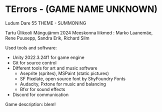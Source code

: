 # TErrors - (GAME NAME UNKNOWN)
Ludum Dare 55
THEME - SUMMONING

Tartu Ülikooli Mängujämm 2024
Meeskonna liikmed : Marko Laanemäe, Rene Puusepp, Sandra Erik, Richard Silm

Used tools and software:
- Unity 2022.3.24f1 for game engine
- Git for source control
- Different tools for art and music software
  - Aseprite (sprites), MSPaint (static pictures)
  - SF Pixelate, open source font by ShyFoundry Fonts
  - Audacity, Pxtone for music and balancing
  - Bfxr for sound effects
- Discord for communication

Game description:
blem!
